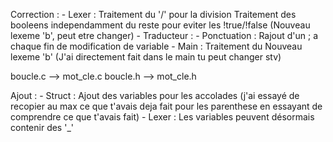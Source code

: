 Correction :
    - Lexer :
        Traitement du '/' pour la division
        Traitement des booleens independamment du reste pour eviter les !true/!false (Nouveau lexeme 'b', peut etre changer)
    - Traducteur :
        - Ponctuation :
            Rajout d'un ; a chaque fin de modification de variable
        - Main :
            Traitement du Nouveau lexeme 'b' (J'ai directement fait dans le main tu peut changer stv)

boucle.c --> mot_cle.c
boucle.h --> mot_cle.h


Ajout :
    - Struct :
        Ajout des variables pour les accolades (j'ai essayé de recopier au max ce que t'avais deja fait pour 
        les parenthese en essayant de comprendre ce que t'avais fait)
    - Lexer : 
        Les variables peuvent désormais contenir des '_'